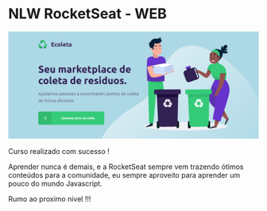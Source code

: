 # NLW RocketSeat - WEB

![](image.png)

Curso realizado com sucesso !

Aprender nunca é demais, e a RocketSeat sempre vem trazendo ótimos conteúdos para a comunidade, eu sempre aproveito para aprender um pouco do mundo Javascript.

Rumo ao proximo nivel !!!